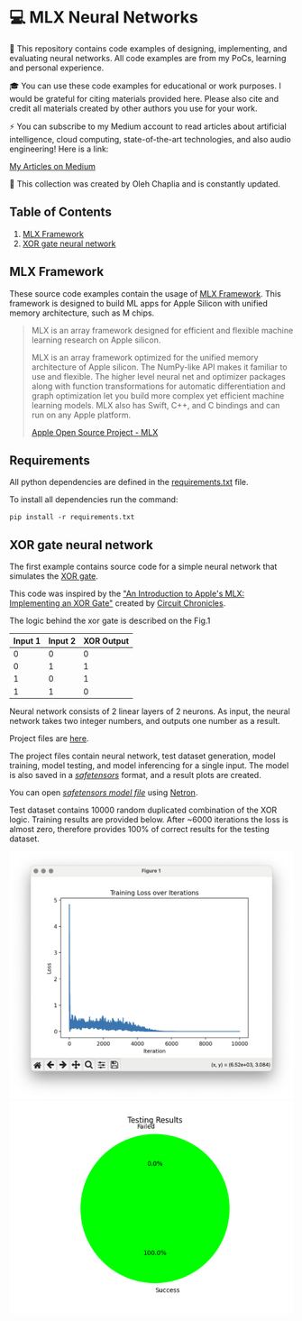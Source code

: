 # 💻 MLX Neural Networks

🚀 This repository contains code examples of designing, implementing, and evaluating neural networks. All code examples are from my PoCs, learning and personal experience.

🎓 You can use these code examples for educational or work purposes. I would be grateful for citing materials provided here. Please also cite and credit all materials created by other authors you use for your work.

⚡️ You can subscribe to my Medium account to read articles about artificial intelligence, cloud computing, state-of-the-art technologies, and also audio engineering! Here is a link:

[My Articles on Medium](https://medium.com/@olehch)

🙌 This collection was created by Oleh Chaplia and is constantly updated.

## Table of Contents

1. [MLX Framework](#mxl-framework)
2. [XOR gate neural network](#xor-gate-neural-network)

## MLX Framework

These source code examples contain the usage of [MLX Framework](https://ml-explore.github.io/mlx/build/html/index.html). This framework is designed to build ML apps for Apple Silicon with unified memory architecture, such as M chips.

> MLX is an array framework designed for efficient and flexible machine learning research on Apple silicon.
>
> MLX is an array framework optimized for the unified memory architecture of Apple silicon. The NumPy-like API makes it familiar to use and flexible. The higher level neural net and optimizer packages along with function transformations for automatic differentiation and graph optimization let you build more complex yet efficient machine learning models. MLX also has Swift, C++, and C bindings and can run on any Apple platform.
> 
> [Apple Open Source Project - MLX](https://opensource.apple.com/projects/mlx/)

## Requirements

All python dependencies are defined in the [requirements.txt](./requirements.txt) file.

To install all dependencies run the command:
```
pip install -r requirements.txt
```


## XOR gate neural network

The first example contains source code for a simple neural network that simulates the [XOR gate](https://en.wikipedia.org/wiki/XOR_gate).

This code was inspired by the ["An Introduction to Apple's MLX: Implementing an XOR Gate"](https://www.youtube.com/watch?v=Ol84fDcFvJA) created by [Circuit Chronicles](https://www.youtube.com/@AshraffHathibelagal).

The logic behind the xor gate is described on the Fig.1

| Input 1 | Input 2 | XOR Output |
|---------|---------|------------|
|    0    |    0    |     0      |
|    0    |    1    |     1      |
|    1    |    0    |     1      |
|    1    |    1    |     0      |

Neural network consists of 2 linear layers of 2 neurons. As input, the neural network takes two integer numbers, and outputs one number as a result.

Project files are [here](./1-xor-gate).

The project files contain neural network, test dataset generation, model training, model testing, and model inferencing for a single input. The model is also saved in a *[safetensors](https://huggingface.co/docs/safetensors/index)* format, and a result plots are created.

You can open *[safetensors model file](./1-xor-gate/results/xor_model.safetensors)* using [Netron](https://netron.app).

Test dataset contains 10000 random duplicated combination of the XOR logic. Training results are provided below. After ~6000 iterations the loss is almost zero, therefore provides 100% of correct results for the testing dataset.

![XOR Gate Logic](./1-xor-gate/data/figure1.png "Fig. 1") ![XOR Gate Logic](./1-xor-gate/data/figure2.png "Fig. 2")
